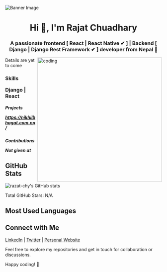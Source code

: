 ![Banner Image](https://github.com/NikeGunn/NikeGunn/blob/main/Github%20Banner-nikhil%20bhagat.png)

<h1 align="center"> Hi 👋, I'm Rajat Chuadhary </h1>

<h3 align="center">

A passionate frontend [ React | React Native ✔ ] | Backend [ Django | Django Rest Framework ✔ ] developer from Nepal 🙏</h3>

  <div style="flex: 1;">
    

<img  align="right" alt="coding" width="400" src="https://camo.githubusercontent.com/609efa02f256de1df78761b87604b273920ff5c26c568a0e3cab33bc3917d7fb/68747470733a2f2f6d656469612e6c6963646e2e636f6d2f646d732f696d6167652f4434453132415147575a414f6e4c44526151772f61727469636c652d636f7665725f696d6167652d736872696e6b5f3732305f313238302f302f313635363637393834343333383f653d3137313532313238303026763d6265746126743d5756436d426962565773746e5978766a3438694c517565545955354532307a6a6237534c6e477a765a4e30" />

  </div>
  <p align="left">
    

Details are yet to come

  </p>
<h3>Skills

Django | React</h3>

<h5> Projects

https://nikhilbhagat.com.np/</h5><h5>Contributions

Not given at</h5>

## GitHub Stats

![razat-chy's GitHub stats](https://github-readme-stats.vercel.app/api?username=razat-chy&show_icons=true&count_private=true&hide=contribs,prs)

Total GitHub Stars: N/A

## Most Used Languages



## Connect with Me

[LinkedIn](https://www.linkedin.com/in/razat-chy) | [Twitter](https://twitter.com/razat-chy) | [Personal Website](https://www.yourwebsite.com)

Feel free to explore my repositories and get in touch for collaboration or discussions.

Happy coding! 🚀